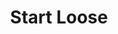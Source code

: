 ---
title: Start Loose
summary: When artists create a piece, they start with the loosest, most general idea they can, then slowly build up more details as the work progresses. This can be applied to almost any type of development.
published: 2024-02-05
draft: true
tags:
  - Development
  - Coding
  - Practice
---
